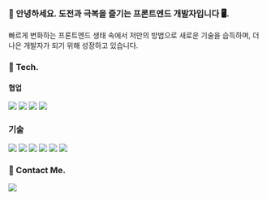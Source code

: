 ### 👋  안녕하세요. 도전과 극복을 즐기는 프론트엔드 개발자입니다 🖥.
빠르게 변화하는 프론트엔드 생태 속에서 저만의 방법으로 새로운 기술을 습득하며, 더 나은 개발자가 되기 위해 성장하고 있습니다.


### 💪 Tech.
#### 협업
<p>
  <img src="https://img.shields.io/badge/Jira-0052CC?style=flat-square&logo=jira"/>
  <img src="https://img.shields.io/badge/Github-181717?style=flat-square&logo=github"/>
  <img src="https://img.shields.io/badge/Git-181717?style=flat-square&logo=git"/>
  <img src="https://img.shields.io/badge/Figma-ffffff?style=flat-square&logo=Figma&logoColor=F24E1E"/>
</p>

### 기술
<p>
  <img src="https://img.shields.io/badge/React-4ea1d3?style=flat-square&logo=React&logoColor=darkblue"/>
  <img src="https://img.shields.io/badge/Javascript-f6ea8c?style=flat-square&logo=Javascript&logoColor=yellow"/>
  <img src="https://img.shields.io/badge/Typescript-9baec8?style=flat-square&logo=Typescript&logoColor=blue"/>
  <img src="https://img.shields.io/badge/Next.js-000000?style=flat-square&logo=Next.js&logoColor=white"/>
  <img src="https://img.shields.io/badge/Redux-764ABC?style=flat-square&logo=Redux&logoColor=white"/> 
  <img src="https://img.shields.io/badge/ReduxSaga-999999?style=flat-square&logo=Redux-saga&logoColor=764ABC"/>
</p>

### 👤  Contact Me.
<a href="mailto:pcyeon07@gmail.com"><img src="https://img.shields.io/badge/Gmail-c03546?style=flat-square&logo=Gmail&logoColor=white"/></a>
